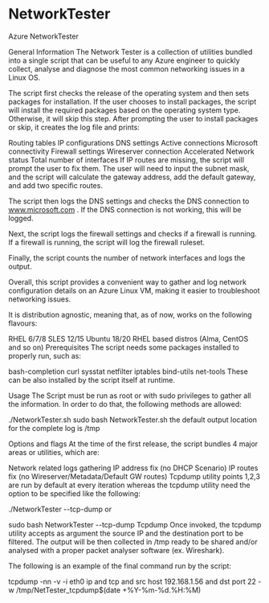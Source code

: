 # NetworkTester
Azure NetworkTester

General Information
The Network Tester is a collection of utilities bundled into a single script that can be useful to any Azure engineer to quickly collect, analyse and diagnose the most common networking issues in a Linux OS.

The script first checks the release of the operating system and then sets packages for installation.
If the user chooses to install packages, the script will install the required packages based on the operating system type. Otherwise, it will skip this step. After prompting the user to install packages or skip, it creates the log file and prints:

Routing tables
IP configurations
DNS settings
Active connections
Microsoft connectivity
Firewall settings
Wireserver connection
Accelerated Network status
Total number of interfaces
If IP routes are missing, the script will prompt the user to fix them. The user will need to input the subnet mask, and the script will calculate the gateway address, add the default gateway, and add two specific routes.

The script then logs the DNS settings and checks the DNS connection to www.microsoft.com . If the DNS connection is not working, this will be logged.

Next, the script logs the firewall settings and checks if a firewall is running. If a firewall is running, the script will log the firewall ruleset.

Finally, the script counts the number of network interfaces and logs the output.

Overall, this script provides a convenient way to gather and log network configuration details on an Azure Linux VM, making it easier to troubleshoot networking issues.

It is distribution agnostic, meaning that, as of now, works on the following flavours:

RHEL 6/7/8
SLES 12/15
Ubuntu 18/20
RHEL based distros (Alma, CentOS and so on)
Prerequisites
The script needs some packages installed to properly run, such as:

bash-completion
curl
sysstat
netfilter
iptables
bind-utils
net-tools
These can be also installed by the script itself at runtime.

Usage
The Script must be run as root or with sudo privileges to gather all the information.
In order to do that, the following methods are allowed:

./NetworkTester.sh
sudo bash NetworkTester.sh
the default output location for the complete log is /tmp

Options and flags
At the time of the first release, the script bundles 4 major areas or utilities, which are:

Network related logs gathering
IP address fix (no DHCP Scenario)
IP routes fix (no Wireserver/Metadata/Default GW routes)
Tcpdump utility
points 1,2,3 are run by default at every iteration whereas the tcpdump utility need the option to be specified like the following:

./NetworkTester --tcp-dump
or

sudo bash NetworkTester --tcp-dump
Tcpdump
Once invoked, the tcpdump utility accepts as argument the source IP and the destination port to be filtered.
The output will be then collected in /tmp ready to be shared and/or analysed with a proper packet analyser software (ex. Wireshark).

The following is an example of the final command run by the script:

tcpdump -nn -v -i eth0 ip and tcp and src host 192.168.1.56 and dst port 22 -w /tmp/NetTester_tcpdump$(date +%Y-%m-%d.%H:%M)
